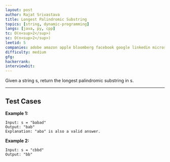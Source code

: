```yaml
---
layout: post
author: Rajat Srivastava
title: Longest Palindromic Substring
topics: [string, dynamic-programming]
langs: [java, py, cpp]
tc: O(n<sup>2</sup>)
sc: O(n<sup>2</sup>)
leetid: 5
companies: adobe amazon apple bloomberg facebook google linkedin microsoft oracle salesforce
difficulty: medium
gfg: 
hackerrank: 
interviewbit: 
---
```


Given a string s, return the longest palindromic substring in s.

---
## Test Cases

**Example 1:**
```
Input: s = "babad"
Output: "bab"
Explanation: "aba" is also a valid answer.
```

**Example 2:**
```
Input: s = "cbbd"
Output: "bb"
```